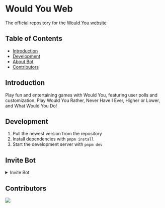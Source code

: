 # Would You Web

The official repository for the [Would You website](https://wouldyoubot.gg)

## Table of Contents

- [Introduction](#Introduction)
- [Development](#development)
- [About Bot](#about-Bot)
- [Contributors](#contributors)

## Introduction

Play fun and entertaining games with Would You, featuring user polls and customization. Play Would You Rather, Never Have I Ever, Higher or Lower, and What Would You Do!

## Development

1. Pull the newest version from the repository
2. Install dependencies with `pnpm install`
3. Start the development server with `pnpm dev`

## Invite Bot
<details>

  <summary>Invite Bot</summary>

https://discord.com/oauth2/authorize?client_id=981649513427111957&permissions=275415247936&scope=bot%20applications.commands

</details>

## Contributors

<a href="https://github.com/Would-You-Bot/website/graphs/contributors">
  <img src="https://contrib.rocks/image?repo=Would-You-Bot/website" />
</a>
